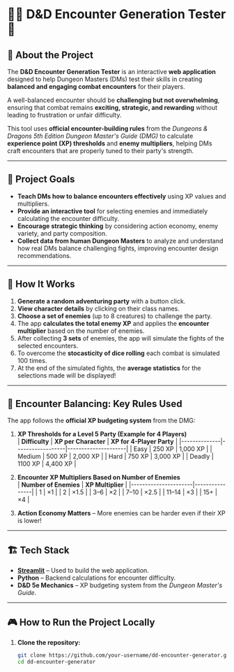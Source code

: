 # 🧙‍♂️ D&D Encounter Generation Tester 🐉

## 📖 About the Project  

The **D&D Encounter Generation Tester** is an interactive **web application** designed to help Dungeon Masters (DMs) test their skills in creating **balanced and engaging combat encounters** for their players.  

A well-balanced encounter should be **challenging but not overwhelming**, ensuring that combat remains **exciting, strategic, and rewarding** without leading to frustration or unfair difficulty.  

This tool uses **official encounter-building rules** from the *Dungeons & Dragons 5th Edition Dungeon Master's Guide (DMG)* to calculate **experience point (XP) thresholds** and **enemy multipliers**, helping DMs craft encounters that are properly tuned to their party's strength.  

---

## 🎯 **Project Goals**  

- **Teach DMs how to balance encounters effectively** using XP values and multipliers.  
- **Provide an interactive tool** for selecting enemies and immediately calculating the encounter difficulty.  
- **Encourage strategic thinking** by considering action economy, enemy variety, and party composition.  
- **Collect data from human Dungeon Masters** to analyze and understand how real DMs balance challenging fights, improving encounter design recommendations.  


---

## 🚀 **How It Works**  

1. **Generate a random adventuring party** with a button click.  
2. **View character details** by clicking on their class names.  
3. **Choose a set of enemies** (up to 8 creatures) to challenge the party.  
4. The app **calculates the total enemy XP** and applies the **encounter multiplier** based on the number of enemies. 
5. After collecting **3 sets** of enemies, the app will simulate the fights of the selected encounters.
6. To overcome the **stocasticity of dice rolling** each combat is simulated 100 times.
7. At the end of the simulated fights, the **average statistics** for the selections made will be displayed!

---

## 🔧 **Encounter Balancing: Key Rules Used**  

The app follows the **official XP budgeting system** from the DMG:  

1. **XP Thresholds for a Level 5 Party (Example for 4 Players)**  
   | **Difficulty** | **XP per Character** | **XP for 4-Player Party** |
   |--------------|------------------|---------------------|
   | Easy        | 250 XP           | 1,000 XP           |
   | Medium      | 500 XP           | 2,000 XP           |
   | Hard        | 750 XP           | 3,000 XP           |
   | Deadly      | 1100 XP         | 4,400 XP           |

2. **Encounter XP Multipliers Based on Number of Enemies**  
   | **Number of Enemies** | **XP Multiplier** |
   |----------------------|----------------|
   | 1  | ×1 |
   | 2  | ×1.5 |
   | 3–6  | ×2 |
   | 7–10  | ×2.5 |
   | 11–14  | ×3 |
   | 15+  | ×4 |

3. **Action Economy Matters** – More enemies can be harder even if their XP is lower!  

---

## 🏗️ **Tech Stack**  

- **[Streamlit](https://streamlit.io/)** – Used to build the web application.  
- **Python** – Backend calculations for encounter difficulty.  
- **D&D 5e Mechanics** – XP budgeting system from the *Dungeon Master's Guide*.  

---

## 🎮 **How to Run the Project Locally**  

1. **Clone the repository:**  
   ```bash
   git clone https://github.com/your-username/dd-encounter-generator.git
   cd dd-encounter-generator
